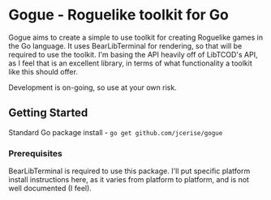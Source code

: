 # Gogue - Roguelike toolkit for Go

Gogue aims to create a simple to use toolkit for creating Roguelike games in the Go language. It uses BearLibTerminal for rendering, so that will be required to use the toolkit.
I'm basing the API heavily off of LibTCOD's API, as I feel that is an excellent library, in terms of what functionality a toolkit like this should offer.

Development is on-going, so use at your own risk.

## Getting Started

Standard Go package install - `go get github.com/jcerise/gogue`

### Prerequisites

BearLibTerminal is required to use this package. I'll put specific platform install instructions here, as it varies from platform to platform, and is not well documented (I feel).
